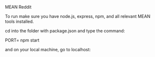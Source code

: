 MEAN Reddit

To run make sure you have node.js, express, npm, and all relevant MEAN tools installed.

cd into the folder with package.json and type the command:

PORT=<whatever port> npm start

and on your local machine, go to localhost:<whatever port>
